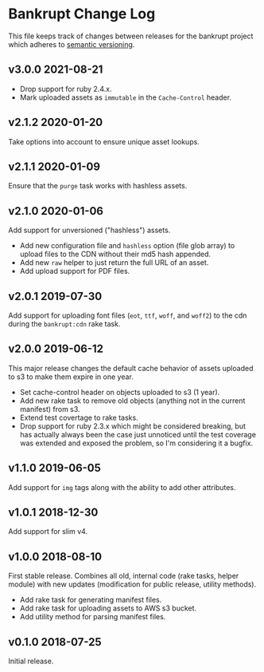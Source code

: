 # Bankrupt Change Log

This file keeps track of changes between releases for the bankrupt project
which adheres to [semantic versioning](https://semver.org).

## v3.0.0 2021-08-21

* Drop support for ruby 2.4.x.
* Mark uploaded assets as `immutable` in the `Cache-Control` header.

## v2.1.2 2020-01-20

Take options into account to ensure unique asset lookups.

## v2.1.1 2020-01-09

Ensure that the `purge` task works with hashless assets.

## v2.1.0 2020-01-06

Add support for unversioned ("hashless") assets.

* Add new configuration file and `hashless` option (file glob array) to upload
  files to the CDN without their md5 hash appended.
* Add new `raw` helper to just return the full URL of an asset.
* Add upload support for PDF files.

## v2.0.1 2019-07-30

Add support for uploading font files (`eot`, `ttf`, `woff`, and `woff2`) to
the cdn during the `bankrupt:cdn` rake task.

## v2.0.0 2019-06-12

This major release changes the default cache behavior of assets uploaded to s3
to make them expire in one year.

* Set cache-control header on objects uploaded to s3 (1 year).
* Add new rake task to remove old objects (anything not in the current
  manifest) from s3.
* Extend test covertage to rake tasks.
* Drop support for ruby 2.3.x which might be considered breaking, but has
  actually always been the case just unnoticed until the test coverage was
  extended and exposed the problem, so I'm considering it a bugfix.

## v1.1.0 2019-06-05

Add support for `img` tags along with the ability to add other attributes.

## v1.0.1 2018-12-30

Add support for slim v4.

## v1.0.0 2018-08-10

First stable release. Combines all old, internal code (rake tasks, helper
module) with new updates (modification for public release, utility methods).

* Add rake task for generating manifest files.
* Add rake task for uploading assets to AWS s3 bucket.
* Add utility method for parsing manifest files.

## v0.1.0 2018-07-25

Initial release.
